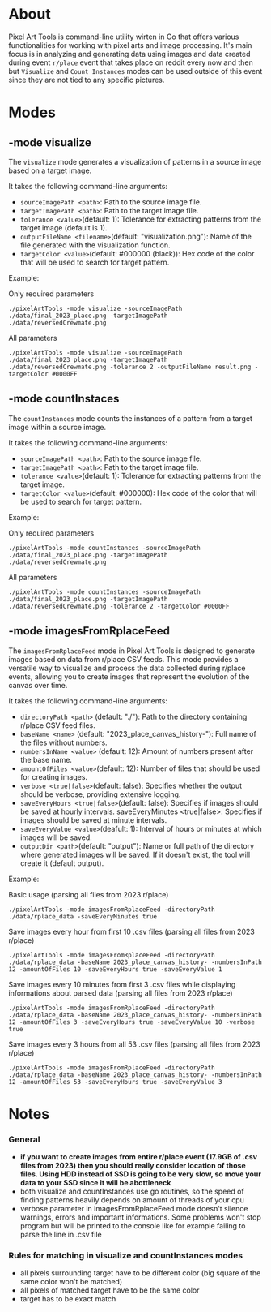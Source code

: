 # About
Pixel Art Tools is command-line utility wirten in Go that offers various functionalities for working with pixel arts and image processing. It's main focus is in analyzing and generating data using images and data created during event `r/place` event that takes place on reddit every now and then but `Visualize` and `Count Instances` modes can be used outside of this event since they are not tied to any specific pictures.

# Modes

## -mode visualize
The `visualize` mode generates a visualization of patterns in a source image based on a target image.

It takes the following command-line arguments:

- `sourceImagePath <path>`: Path to the source image file.
- `targetImagePath <path>`: Path to the target image file.
- `tolerance <value>`(default: 1): Tolerance for extracting patterns from the target image (default is 1).
- `outputFileName <filename>`(default: "visualization.png"): Name of the file generated with the visualization function.
- `targetColor <value>`(default: #000000 (black)): Hex code of the color that will be used to search for target pattern.

Example:

Only required parameters
```
./pixelArtTools -mode visualize -sourceImagePath ./data/final_2023_place.png -targetImagePath ./data/reversedCrewmate.png 
```

All parameters
```
./pixelArtTools -mode visualize -sourceImagePath ./data/final_2023_place.png -targetImagePath ./data/reversedCrewmate.png -tolerance 2 -outputFileName result.png -targetColor #0000FF
```

## -mode countInstaces
The `countInstances` mode counts the instances of a pattern from a target image within a source image. 

It takes the following command-line arguments:

- `sourceImagePath <path>`: Path to the source image file.
- `targetImagePath <path>`: Path to the target image file.
- `tolerance <value>`(default: 1): Tolerance for extracting patterns from the target image.
- `targetColor <value>`(default: #000000): Hex code of the color that will be used to search for target pattern.
  
Example:

Only required parameters
```
./pixelArtTools -mode countInstances -sourceImagePath ./data/final_2023_place.png -targetImagePath ./data/reversedCrewmate.png 
```

All parameters
```
./pixelArtTools -mode countInstances -sourceImagePath ./data/final_2023_place.png -targetImagePath ./data/reversedCrewmate.png -tolerance 2 -targetColor #0000FF
```

## -mode imagesFromRplaceFeed
The `imagesFromRplaceFeed` mode in Pixel Art Tools is designed to generate images based on data from r/place CSV feeds. This mode provides a versatile way to visualize and process the data collected during r/place events, allowing you to create images that represent the evolution of the canvas over time.

It takes the following command-line arguments:

- `directoryPath <path>` (default: "./"): Path to the directory containing r/place CSV feed files.
- `baseName <name>` (default: "2023_place_canvas_history-"): Full name of the files without numbers.
- `numbersInName <value>` (default: 12): Amount of numbers present after the base name.
- `amountOfFiles <value>`(default: 12): Number of files that should be used for creating images.
- `verbose <true|false>`(default: false): Specifies whether the output should be verbose, providing extensive logging.
- `saveEveryHours <true|false>`(default: false): Specifies if images should be saved at hourly intervals.
saveEveryMinutes <true|false>: Specifies if images should be saved at minute intervals.
- `saveEveryValue <value>`(deafult: 1): Interval of hours or minutes at which images will be saved.
- `outputDir <path>`(default: "output"): Name or full path of the directory where generated images will be saved. If it doesn't exist, the tool will create it (default output).
  
Example:

Basic usage (parsing all files from 2023 r/place)
```
./pixelArtTools -mode imagesFromRplaceFeed -directoryPath ./data/rplace_data -saveEveryMinutes true
```

Save images every hour from first 10 .csv files (parsing all files from 2023 r/place)
```
./pixelArtTools -mode imagesFromRplaceFeed -directoryPath ./data/rplace_data -baseName 2023_place_canvas_history- -numbersInPath 12 -amountOfFiles 10 -saveEveryHours true -saveEveryValue 1
```

Save images every 10 minutes from first 3 .csv files while displaying informations about parsed data (parsing all files from 2023 r/place)
```
./pixelArtTools -mode imagesFromRplaceFeed -directoryPath ./data/rplace_data -baseName 2023_place_canvas_history- -numbersInPath 12 -amountOfFiles 3 -saveEveryHours true -saveEveryValue 10 -verbose true
```

Save images every 3 hours from all 53 .csv files (parsing all files from 2023 r/place)
```
./pixelArtTools -mode imagesFromRplaceFeed -directoryPath ./data/rplace_data -baseName 2023_place_canvas_history- -numbersInPath 12 -amountOfFiles 53 -saveEveryHours true -saveEveryValue 3
```

# Notes

### General
- **if you want to create images from entire r/place event (17.9GB of .csv files from 2023) then you should really consider location of those files. Using HDD instead of SSD is going to be very slow, so move your data to your SSD since it will be abottleneck**
- both visualize and countInstances use go routines, so the speed of finding patterns heavily depends on amount of threads of your cpu
- verbose parameter in imagesFromRplaceFeed mode doesn't silence warnings, errors and important informations. Some problems won't stop program but will be printed to the console like for example failing to parse the line in .csv file

### Rules for matching in visualize and countInstances modes
- all pixels surrounding target have to be different color (big square of the same color won't be matched)
- all pixels of matched target have to be the same color
- target has to be exact match